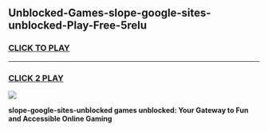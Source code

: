 
## Unblocked-Games-slope-google-sites-unblocked-Play-Free-5relu
<h3>
<a href="https://premium76.site?title=slope-google-sites-unblocked&ref=18A1">CLICK TO PLAY</a></h3>
<hr>

<h3>
<a href="https://premium76.site?title=slope-google-sites-unblocked&ref=18A1">CLICK 2 PLAY</a>
  
</h3>

<a href="https://premium76.site?title=slope-google-sites-unblocked&ref=18A1"><img src="https://clearcache.store/games.png"></a>


**slope-google-sites-unblocked games unblocked: Your Gateway to Fun and Accessible Online Gaming**
